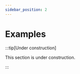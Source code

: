 ```yaml
---
sidebar_position: 2
---
```


# Examples

:::tip[Under construction]

This section is under construction.

:::
